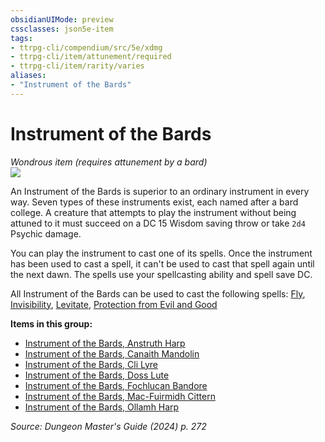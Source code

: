```yaml
---
obsidianUIMode: preview
cssclasses: json5e-item
tags:
- ttrpg-cli/compendium/src/5e/xdmg
- ttrpg-cli/item/attunement/required
- ttrpg-cli/item/rarity/varies
aliases: 
- "Instrument of the Bards"
---
```

# Instrument of the Bards
*Wondrous item (requires attunement by a bard)*  
![](2-Mechanics/CLI/items/img/instrument-of-the-bards.webp#right)


An Instrument of the Bards is superior to an ordinary instrument in every way. Seven types of these instruments exist, each named after a bard college. A creature that attempts to play the instrument without being attuned to it must succeed on a DC 15 Wisdom saving throw or take `2d4` Psychic damage.

You can play the instrument to cast one of its spells. Once the instrument has been used to cast a spell, it can't be used to cast that spell again until the next dawn. The spells use your spellcasting ability and spell save DC.

All Instrument of the Bards can be used to cast the following spells: [Fly](2-Mechanics/CLI/spells/fly-xphb.md), [Invisibility](2-Mechanics/CLI/spells/invisibility-xphb.md), [Levitate](2-Mechanics/CLI/spells/levitate-xphb.md), [Protection from Evil and Good](2-Mechanics/CLI/spells/protection-from-evil-and-good-xphb.md)

**Items in this group:**

- [Instrument of the Bards, Anstruth Harp](2-Mechanics/CLI/items/instrument-of-the-bards-anstruth-harp-xdmg.md)
- [Instrument of the Bards, Canaith Mandolin](2-Mechanics/CLI/items/instrument-of-the-bards-canaith-mandolin-xdmg.md)
- [Instrument of the Bards, Cli Lyre](2-Mechanics/CLI/items/instrument-of-the-bards-cli-lyre-xdmg.md)
- [Instrument of the Bards, Doss Lute](2-Mechanics/CLI/items/instrument-of-the-bards-doss-lute-xdmg.md)
- [Instrument of the Bards, Fochlucan Bandore](2-Mechanics/CLI/items/instrument-of-the-bards-fochlucan-bandore-xdmg.md)
- [Instrument of the Bards, Mac-Fuirmidh Cittern](2-Mechanics/CLI/items/instrument-of-the-bards-mac-fuirmidh-cittern-xdmg.md)
- [Instrument of the Bards, Ollamh Harp](2-Mechanics/CLI/items/instrument-of-the-bards-ollamh-harp-xdmg.md)

*Source: Dungeon Master's Guide (2024) p. 272*